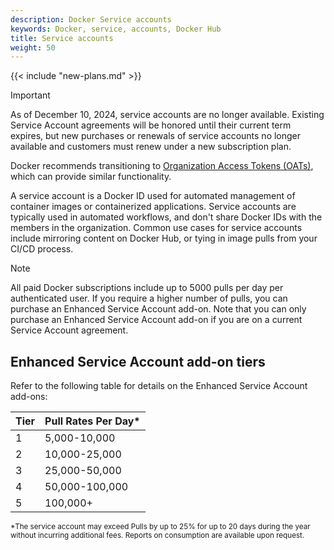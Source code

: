 ```yaml
---
description: Docker Service accounts
keywords: Docker, service, accounts, Docker Hub
title: Service accounts
weight: 50
---
```


{{< include "new-plans.md" >}}

> [!IMPORTANT]
>
> As of December 10, 2024, service accounts are no longer available. Existing
> Service Account agreements will be honored until their current term expires,
> but new purchases or renewals of service accounts no longer available and
> customers must renew under a new subscription plan.
>
> Docker recommends transitioning to [Organization Access Tokens
> (OATs)](../security/for-admins/access-tokens.md), which can provide similar
> functionality.

A service account is a Docker ID used for automated management of container images or containerized applications. Service accounts are typically used in automated workflows, and don't share Docker IDs with the members in the organization. Common use cases for service accounts include mirroring content on Docker Hub, or tying in image pulls from your CI/CD process.

> [!NOTE]
>
> All paid Docker subscriptions include up to 5000 pulls per day per authenticated user. If you require a higher number of pulls, you can purchase an Enhanced Service Account add-on. Note that you can only purchase an Enhanced Service Account add-on if you are on a current Service Account agreement.

## Enhanced Service Account add-on tiers

Refer to the following table for details on the Enhanced Service Account add-ons:

| Tier | Pull Rates Per Day\* |
| ------ | ------ |
| 1 | 5,000-10,000 |
| 2 | 10,000-25,000 |
| 3 | 25,000-50,000 |
| 4 | 50,000-100,000 |
| 5 | 100,000+ |

<sub>*The service account may exceed Pulls by up to 25% for up to 20 days during the year without incurring additional fees. Reports on consumption are available upon request.<sub>
